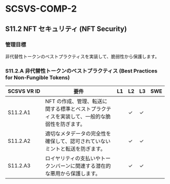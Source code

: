 # SCSVS-COMP-2

## S11.2 NFT セキュリティ (NFT Security)

### 管理目標
非代替性トークンのベストプラクティスを実装して、脆弱性から保護します。

### S11.2.A 非代替性トークンのベストプラクティス (Best Practices for Non-Fungible Tokens)

| **SCSVS&nbsp;VR&nbsp;ID** | 要件                                                                 | L1 | L2 | L3 | SWE |
| ------------------------- | -------------------------------------------------------------------- | -- | -- | -- | --- |
| S11.2.A1     | NFT の作成、管理、転送に関する標準とベストプラクティスを実装して、一般的な脆弱性を防ぎます。 |    | ✓  | ✓  |     |
| S11.2.A2     | 適切なメタデータの完全性を確保して、認可されていないミントと転送を防ぎます。 |    | ✓  | ✓  |     |
| S11.2.A3     | ロイヤリティの支払いやトークンバーンに関連する潜在的な悪用から保護します。 |    | ✓  | ✓  |     |
